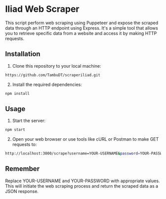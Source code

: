 
# Iliad Web Scraper

This script perform web scraping using Puppeteer and expose the scraped data through an HTTP endpoint using Express. It's a simple tool that allows you to retrieve specific data from a website and access it by making HTTP requests.


## Installation

1. Clone this repository to your local machine:

```bash
https://github.com/TambuDT/scraperiliad.git

```

2. Install the required dependencies:

```bash
npm install

```

## Usage

1. Start the server:

```bash
npm start

```

2. Open your web browser or use tools like cURL or Postman to make GET requests to:

```bash
http://localhost:3000/scrape?username=YOUR-USERNAME&password=YOUR-PASSWORD

```
## Remember

Replace YOUR-USERNAME and YOUR-PASSWORD with appropriate values. This will initiate the web scraping process and return the scraped data as a JSON response.

